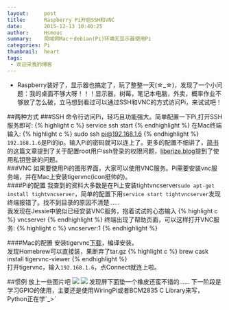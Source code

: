 ```yaml
---
layout:     post
title:      Raspberry Pi开启SSH和VNC
date:       2015-12-13 10:40:25
author:     Hsmouc
summary:    局域网Mac＋debian(Pi)环境无显示器使用Pi
categories: Pi
thumbnail:  heart
tags:
 - 欢迎来我的博客
---
```

- Raspberry装好了，显示器也搞定了，玩了整整一天(☆_☆)，发现了一个小问题：我的桌面不够大呀！！！显示器，树莓，笔记本电脑，外卖，概率作业不够放了怎么破，立马想到看过可以通过SSH和VNC的方式访问Pi，来试试吧！  



##两种方式
###SSH
命令行访问Pi，轻巧且功能强大。简单配置一下Pi,打开SSH服务即可:
{% highlight c %}
service ssh start
{% endhighlight %}
在Mac终端输入:
{% highlight c %}
sudo ssh pi@192.168.1.6
{% endhighlight %}
`192.168.1.6`是Pi的ip。输入Pi的密码就可以连上了。更多的配置不细讲了，[简书](http://www.jianshu.com/p/a011d01bdf51)的这篇文章提到了关于配置root用户ssh登录的权限问题，[liberize.blog](http://liberize.me/tech/access-raspberry-pi-via-ssh-and-vnc.html)提到了使用私钥登录的问题。  
###VNC
如果要使用Pi的图形界面，大家可以使用VNC服务。Pi需要安装vnc服务端，并在Mac上安装tigervnc(icon挺帅的)。   
####Pi的配置
我查到的资料大多数是在Pi上安装tightvncserver`sudo apt-get install tightvncserver`，简单的配置下用`service start tightvncserver`发现终端报错了。找不到目录的原因不清楚……    
我发现在Jessie中貌似已经安装VNC服务，抱着试试的心态输入
{% highlight c %}
vncserver
{% endhighlight %}
终端出现了帮助页面，可以这样打开VNC服务:
{% highlight c %}
vncserver:1
{% endhighlight %}

####Mac的配置
安装tigervnc[下载](https://github.com/TigerVNC/tigervnc/releases)，编译安装。   
发现Homebrew可以直接装，果断弃了tar.gz
{% highlight c %}
brew cask install tigervnc-viewer
{% endhighlight %}  
打开tigervnc，输入`192.168.1.6`，点Connect就连上啦。  

##惯例
放上一些图片吧
![](http://ww4.sinaimg.cn/mw690/005WMcFzjw1eyyf1w019uj32io1w0hdt.jpg)
![](http://ww2.sinaimg.cn/mw690/005WMcFzjw1eyyf1woamxj31400p0dk1.jpg)
发现屏下面垫一个橡皮还蛮不错的…… 下一阶段是学习GPIO的使用，主要还是使用WiringPi或者BCM2835	C	Library来写，Python正在学ˊ_>ˋ     